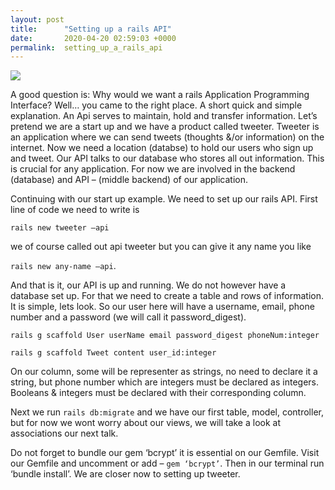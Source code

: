 ```yaml
---
layout: post
title:      "Setting up a rails API"
date:       2020-04-20 02:59:03 +0000
permalink:  setting_up_a_rails_api
---
```





![](https://i.ytimg.com/vi/Z9wKRqTR5Q4/maxresdefault.jpg)

A good question is: Why would we want a rails Application Programming Interface? Well… you came to the right place. A short quick and simple explanation. An Api serves to maintain, hold and transfer information. Let’s pretend we are a start up and we have a product called tweeter. Tweeter is an application where we can send tweets (thoughts &/or information) on the internet. Now we need a location (databse) to hold our users who sign up and tweet. Our API talks to our database who stores all out information. This is crucial for any application. For now we are involved in the backend (database) and API – (middle backend) of our application. 



Continuing with our start up example. We need to set up our rails API.
First line of code we need to write is 

```rails new tweeter –api```

we of course called out api tweeter but you can give it any name you like 

```rails new any-name –api```.

And that is it, our API is up and running. We do not however have a database set up. 
For that we need to create a table and rows of information. It is simple, lets look. 
So our user here will have a username, email, phone number and a password (we will call it password_digest). 

```rails g scaffold User userName email password_digest phoneNum:integer```

```rails g scaffold Tweet content user_id:integer```

On our column, some will be representer as strings, no need to declare it a string, but phone number which are integers must be declared as integers. Booleans & integers must be declared with their corresponding column. 

Next we run ```rails db:migrate``` and we have our first table, model, controller, but for now we wont worry about our views, we will take a look at associations our next talk. 

Do not forget to bundle our gem ‘bcrypt’ it is essential on our Gemfile. Visit our Gemfile and uncomment or add – ```gem ‘bcrypt’```. Then in our terminal run ‘bundle install’. We are closer now to setting up tweeter. 


